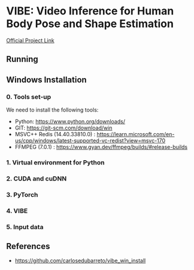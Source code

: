 # VIBE: Video Inference for Human Body Pose and Shape Estimation
[Official Project Link](https://github.com/mkocabas/VIBE)

## Running

## Windows Installation

### 0. Tools set-up
We need to install the following tools:
- Python: https://www.python.org/downloads/
- GIT: https://git-scm.com/download/win
- MSVC++ Redis (14.40.33810.0) : https://learn.microsoft.com/en-us/cpp/windows/latest-supported-vc-redist?view=msvc-170
- FFMPEG (7.0.1) : https://www.gyan.dev/ffmpeg/builds/#release-builds

### 1. Virtual environment for Python

### 2. CUDA and cuDNN

### 3. PyTorch

### 4. VIBE

### 5. Input data

## References
- https://github.com/carlosedubarreto/vibe_win_install

